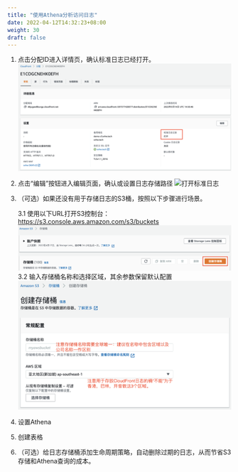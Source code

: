 ```yaml
---
title: "使用Athena分析访问日志"
date: 2022-04-12T14:32:23+08:00
weight: 30
draft: false
---
```


1. 点击分配ID进入详情页，确认标准日志已经打开。
![分配详情](/images/cloudfront_standard_log.png?classes=border)

2. 点击“编辑”按钮进入编辑页面，确认或设置日志存储路径
![打开标准日志](/images/cloudfront_log_destication.png.png?classes=border)

3. （可选）如果还没有用于存储日志的S3桶，按照以下步骤进行场景。

    3.1 使用以下URL打开S3控制台：https://s3.console.aws.amazon.com/s3/buckets
    ![创建S3桶](/images/s3_create_bucket.png?classes=border)
    3.2 输入存储桶名称和选择区域，其余参数保留默认配置
    ![创建S3桶](/images/s3_create_bucket_for_cloudfront.png?classes=border)

3. 设置Athena
4. 创建表格
5. （可选）给日志存储桶添加生命周期策略，自动删除过期的日志，从而节省S3存储和Athena查询的成本。


